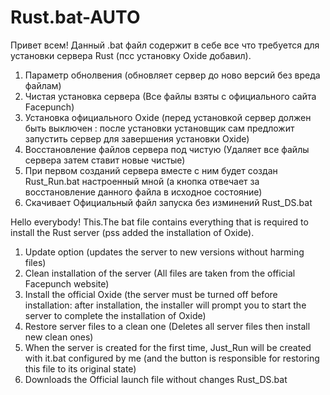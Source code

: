 # Rust.bat-AUTO
Привет всем! Данный .bat файл содержит в себе все что требуется для установки сервера Rust (псс установку Oxide добавил).
1. Параметр обнолвения (обновляет сервер до ново версий без вреда файлам)
2. Чистая установка сервера (Все файлы взяты с официального сайта Facepunch)
3. Установка официального Oxide (перед установкой сервер должен быть выключен : после установки установщик сам предложит запустить сервер для завершения установки Oxide)
4. Восстановление файлов сервера под чистую (Удаляет все файлы сервера затем ставит новые чистые)
5. При первом созданий сервера вместе с ним будет создан Rust_Run.bat настроенный мной (а кнопка отвечает за восстановление данного файла в исходное состояние)
6. Скачивает Официальный файл запуска без изминений Rust_DS.bat

Hello everybody!
This.The bat file contains everything that is required to install the Rust server (pss added the installation of Oxide).
1. Update option (updates the server to new versions without harming files)
2. Clean installation of the server (All files are taken from the official Facepunch website)
3. Install the official Oxide (the server must be turned off before installation: after installation, the installer will prompt you to start the server to complete the installation of Oxide)
4. Restore server files to a clean one (Deletes all server files then install new clean ones)
5. When the server is created for the first time, Just_Run will be created with it.bat configured by me (and the button is responsible for restoring this file to its original state)
6. Downloads the Official launch file without changes Rust_DS.bat
